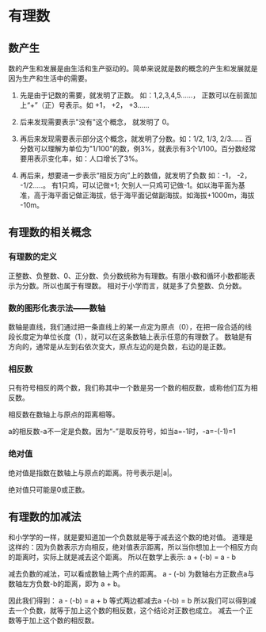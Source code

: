 # 有理数

## 数产生

数的产生和发展是由生活和生产驱动的。简单来说就是数的概念的产生和发展就是因为生产和生活中的需要。

1. 先是由于记数的需要，就发明了正数。 如：1,2,3,4,5......， 正数可以在前面加上“+”（正）号表示。如 +1， +2， +3......

2. 后来发现需要表示"没有"这个概念， 就发明了 0。

3. 再后来发现需要表示部分这个概念，就发明了分数。如：1/2, 1/3, 2/3......
百分数可以理解为单位为"1/100"的数，例3%，就表示有3个1/100。百分数经常要用表示变化率，如：人口增长了3%。

4. 再后来，想要进一步表示“相反方向”上的数值，就发明了负数 如：-1， -2， -1/2.....。
有1只鸡，可以记做+1; 欠别人一只鸡可记做-1。如以海平面为基准，高于海平面记做正海拔，低于海平面记做副海拔。如海拔+1000m，海拔 -10m。

## 有理数的相关概念

### 有理数的定义

正整数、负整数、0、正分数、负分数统称为有理数。有限小数和循环小数都能表示为分数。所以也属于有理数。
相对于小学而言，就是多了负整数、负分数。

### 数的图形化表示法——数轴

数轴是直线，我们通过把一条直线上的某一点定为原点（0），在把一段合适的线段长度定为单位长度（1），就可以在这条数轴上表示任意的有理数了。
数轴是有方向的，通常是从左到右依次变大，原点左边的是负数，右边的是正数。

### 相反数

只有符号相反的两个数，我们称其中一个数是另一个数的相反数，或称他们互为相反数。

相反数在数轴上与原点的距离相等。

a的相反数-a不一定是负数。因为“-”是取反符号，如当a=-1时，-a=-(-1)=1

### 绝对值

绝对值是指数在数轴上与原点的距离。符号表示是|a|。

绝对值只可能是0或正数。


## 有理数的加减法

和小学学的一样，就是要知道加一个负数就是等于减去这个数的绝对值。
道理是这样的：因为负数表示方向相反，绝对值表示距离，所以当你想加上一个相反方向的距离时，实际上就是减去这个距离。
所以在数学上表示:
a + (-b) = a - b

减去负数的减法，可以看成数轴上两个点的距离。
a - (-b) 为数轴右方正数点a与数轴左方负数-b的距离，即为 a + b。

因此我们得到：
	a - (-b) = a + b
等式两边都减去a
	-(-b) = b
	所以我们可以得到减去一个负数，就等于加上这个数的相反数，这个结论对正数也成立。
	减去一个正数等于加上这个数的相反数。











